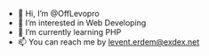 - 👋 Hi, I’m @OffLevopro
- 👀 I’m interested in Web Developing
- 🌱 I’m currently learning PHP
- 📫 You can reach me by levent.erdem@exdex.net

<!---
OffLevopro/OffLevopro is a ✨ special ✨ repository because its `README.md` (this file) appears on your GitHub profile.
You can click the Preview link to take a look at your changes.
--->
